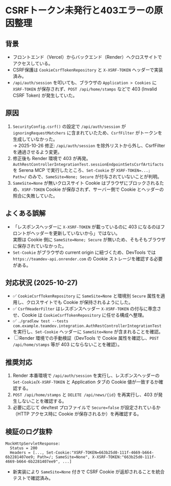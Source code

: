 # CSRFトークン未発行と403エラーの原因整理

## 背景
- フロントエンド（Vercel）からバックエンド（Render）へクロスサイトでアクセスしている。
- CSRF保護は `CookieCsrfTokenRepository` と `X-XSRF-TOKEN` ヘッダーで実装済み。
- `/api/auth/session` を叩いても、ブラウザの `Application > Cookies` に `XSRF-TOKEN` が保存されず、`POST /api/home/stamps` などで 403 (Invalid CSRF Token) が発生していた。

## 原因
1. `SecurityConfig.csrf()` の設定で `/api/auth/session` が `ignoringRequestMatchers` に含まれていたため、`CsrfFilter` がトークンを生成していなかった。<br>
   → 2025-10-26 修正: `/api/auth/session` を除外リストから外し、CsrfFilter を通過させるよう変更。
2. 修正後も Render 環境で 403 が再発。`AuthRestControllerIntegrationTest.sessionEndpointSetsCsrfArtifacts` を Serena MCP で実行したところ、`Set-Cookie` が `XSRF-TOKEN=...; Path=/` のみで、`SameSite=None; Secure` が付与されていないことが判明。
3. `SameSite=None` が無いクロスサイト Cookie はブラウザにブロックされるため、`XSRF-TOKEN` Cookie が保存されず、サーバー側で Cookie とヘッダーの照合に失敗していた。

## よくある誤解
- 「レスポンスヘッダーに `X-XSRF-TOKEN` が載っているのに 403 になるのはフロントがヘッダーを更新していないから」ではない。<br>
  実際は Cookie 側に `SameSite=None; Secure` が無いため、そもそもブラウザに保存されていなかった。
- `Set-Cookie` がブラウザの current origin に紐づくため、DevTools では `https://teamdev-api.onrender.com` の Cookie ストレージを確認する必要がある。

## 対応状況 (2025-10-27)
- ✅ `CookieCsrfTokenRepository` に `SameSite=None` と環境別 `Secure` 属性を適用し、クロスサイトでも Cookie が保持されるようにした。
- ✅ `CsrfHeaderFilter` はレスポンスヘッダー `X-XSRF-TOKEN` の付与に専念させ、Cookie は `CookieCsrfTokenRepository` に任せる構成へ整理。
- ✅ `./gradlew test --tests com.example.teamdev.integration.AuthRestControllerIntegrationTest` を実行し、`Set-Cookie` ヘッダーに `SameSite=None` が含まれることを確認。
- ☐ Render 環境での手動検証（DevTools で Cookie 属性を確認し、`POST /api/home/stamps` 等が 403 にならないことを確認）。

## 推奨対応
1. Render 本番環境で `/api/auth/session` を実行し、レスポンスヘッダーの `Set-Cookie`/`X-XSRF-TOKEN` と Application タブの Cookie 値が一致するか確認する。
2. `POST /api/home/stamps` と `DELETE /api/news/{id}` を再実行し、403 が発生しないことを確認する。
3. 必要に応じて dev/test プロファイルで `Secure=false` が設定されているか（HTTP アクセス時に Cookie が保存されるか）を再確認する。

## 検証のログ抜粋
```
MockHttpServletResponse:
  Status = 200
  Headers = [..., Set-Cookie:"XSRF-TOKEN=663b25d0-111f-4669-b664-6b2281407ee9; Path=/; SameSite=None", X-XSRF-TOKEN:"663b25d0-111f-4669-b664-6b2281407ee9", ...]
```
- 新実装により `SameSite=None` 付きで CSRF Cookie が返却されることを統合テストで確認済み。
